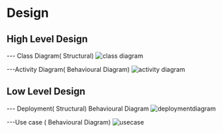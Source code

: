# Design

## High Level Design 

--- Class Diagram( Structural)
![class diagram](https://user-images.githubusercontent.com/54410419/132119045-95eee289-bc6c-4abf-bbbe-9b8f99fa0705.jpg)

---Activity Diagram( Behavioural Diagram)
![activity diagram](https://user-images.githubusercontent.com/54410419/132119065-261ef638-2406-4db0-948b-965fe8630b2f.jpg)

## Low Level Design 

--- Deployment( Structural) Behavioural Diagram
 ![deploymentdiagram](https://user-images.githubusercontent.com/54410419/132119107-f6fad45d-1c68-4720-983a-32ebd74381d0.png)


---Use case ( Behavioural Diagram)
![usecase](https://user-images.githubusercontent.com/54410419/132119114-ac043abe-8c2a-4cb4-894b-12c11763ad00.jpg)

